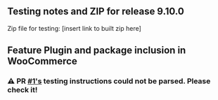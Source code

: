 ## Testing notes and ZIP for release 9.10.0

Zip file for testing: [insert link to built zip here]

## Feature Plugin and package inclusion in WooCommerce

### ⚠️ PR [#1's](https://github.com/opr/woocommerce-gutenberg-products-block/pull/1) testing instructions could not be parsed. Please check it!



